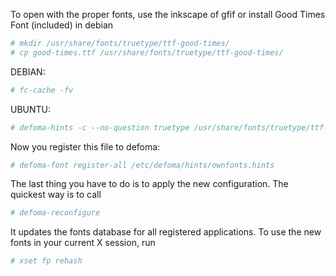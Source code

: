 To open with the proper fonts, use the inkscape of gfif or
install Good Times Font (included) in debian

```bash
# mkdir /usr/share/fonts/truetype/ttf-good-times/
# cp good-times.ttf /usr/share/fonts/truetype/ttf-good-times/
```

DEBIAN:
```bash
# fc-cache -fv
```

UBUNTU:

```bash
# defoma-hints -c --no-question truetype /usr/share/fonts/truetype/ttf-good-times/* > /etc/defoma/hints/ownfonts.hints
```

Now you register this file to defoma:

```bash
# defoma-font register-all /etc/defoma/hints/ownfonts.hints 
```

The last thing you have to do is to apply the new configuration. The quickest way is to call

```bash
# defoma-reconfigure
```

It updates the fonts database for all registered applications. To use the new fonts in your current X session, run

```bash
# xset fp rehash
```
